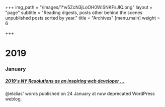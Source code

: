 +++
img_path = "/images/1*w5ZcN3jLoOH0WlSNKFsJlQ.png"
layout = "page"
subtitle = "Reading digests, posts other behind the scenes unpublished posts sorted by year."
title = "Archives"
[menu.main]
weight = 6

+++
# 2019

### January

##### [2019's NY Resolutions as an inspiring web developer ...](https://codepen.io/shermisaurus/full/JQbomZ "2019's NY Resolutions as an inspiring web developer ...")

@elalias' words published on 24 January at now deprecated WordPress weblog.